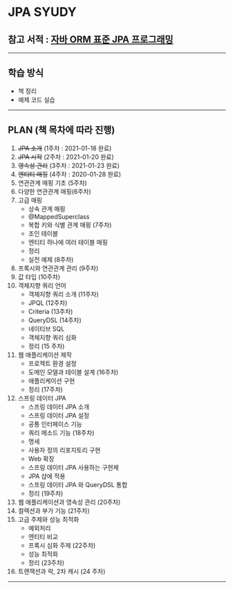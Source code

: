 # JPA SYUDY

## 참고 서적 : [자바 ORM 표준 JPA 프로그래밍](http://www.yes24.com/Product/Goods/19040233)

---

## 학습 방식

-   책 정리
-   예제 코드 실습

---

## PLAN (책 목차에 따라 진행)

1. ~~JPA 소개~~ (1주차 : 2021-01-18 완료)
2. ~~JPA 시작~~ (2주차 : 2021-01-20 완료)
3. ~~영속성 관리~~ (3주차 : 2021-01-23 완료)
4. ~~엔티티 매핑~~ (4주차 : 2020-01-28 완료)
5. 연관관계 매핑 기초 (5주차)
6. 다양한 연관관계 매핑(6주차)
7. 고급 매핑
    - 상속 관계 매핑
    - @MappedSuperclass
    - 복합 키와 식별 관계 매핑 (7주차)
    - 조인 테이블
    - 엔티티 하나에 여러 테이블 매핑
    - 정리
    - 실전 예제 (8주차)
8. 프록시와 연관관계 관리 (9주차)
9. 값 타입 (10주차)
10. 객체지향 쿼리 언어
    - 객체지향 쿼리 소개 (11주차)
    - JPQL (12주차)
    - Criteria (13주차)
    - QueryDSL (14주차)
    - 네이티브 SQL
    - 객체지향 쿼리 심화
    - 정리 (15 주차)
11. 웹 애플리케이션 제작
    - 프로젝트 환경 설정
    - 도메인 모델과 테이블 설계 (16주차)
    - 애플리케이션 구현
    - 정리 (17주차)
12. 스프링 데이터 JPA
    - 스프링 데이터 JPA 소개
    - 스프링 데이터 JPA 설정
    - 공통 인터페이스 기능
    - 쿼리 메소드 기능 (18주차)
    - 명세
    - 사용자 정의 리포지토리 구현
    - Web 확장
    - 스프링 데이터 JPA 사용하는 구현체
    - JPA 샵에 적용
    - 스프링 데이터 JPA 와 QueryDSL 통합
    - 정리 (19주차)
13. 웹 애플리케이션과 영속성 관리 (20주차)
14. 컬렉션과 부가 기능 (21주차)
15. 고급 주제와 성능 최적화
    - 예외처리
    - 엔티티 비교
    - 프록시 심화 주제 (22주차)
    - 성능 최적화
    - 정리 (23주차)
16. 트랜잭션과 락, 2차 캐시 (24 주차)

---
